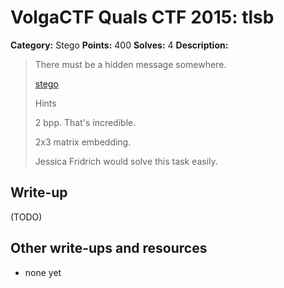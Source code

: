 # VolgaCTF Quals CTF 2015: tlsb

**Category:** Stego
**Points:** 400
**Solves:** 4
**Description:**

> There must be a hidden message somewhere.
> 
> [stego](http://files.2015.volgactf.ru/tlsb/stego.png)
> 
> Hints
> 
> 2 bpp. That's incredible.
> 
> 2x3 matrix embedding.
> 
> Jessica Fridrich would solve this task easily.

## Write-up

(TODO)

## Other write-ups and resources

* none yet

